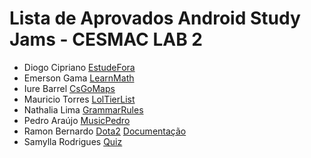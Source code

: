 Lista de Aprovados Android Study Jams - CESMAC LAB 2
===

* Diogo Cipriano [EstudeFora](https://github.com/diogoo9/EstudeFora1)
* Emerson Gama [LearnMath](https://github.com/emersongama/LearnMath)
* Iure Barrel [CsGoMaps](https://github.com/iuribarrel/CsGoMaps.git)
* Mauricio Torres [LolTierList](https://github.com/maaut/LoLTierList.git)
* Nathalia Lima [GrammarRules](https://github.com/nathalialima/GrammarRules.git)
* Pedro Araújo [MusicPedro](https://github.com/pedroaraujo20/MusicPedro)
* Ramon Bernardo [Dota2](https://drive.google.com/file/d/0B-4NM9QPjvn4OVlGbTVPZTUtZ0k/view?usp=sharing_eid&ts=56ede18a) [Documentação](https://drive.google.com/file/d/0B-4NM9QPjvn4aVY1bGJkbmp3aWM/view?ts=56ede1a3)
* Samylla Rodrigues [Quiz](https://github.com/samyllasr/AndroidStudyJam)
